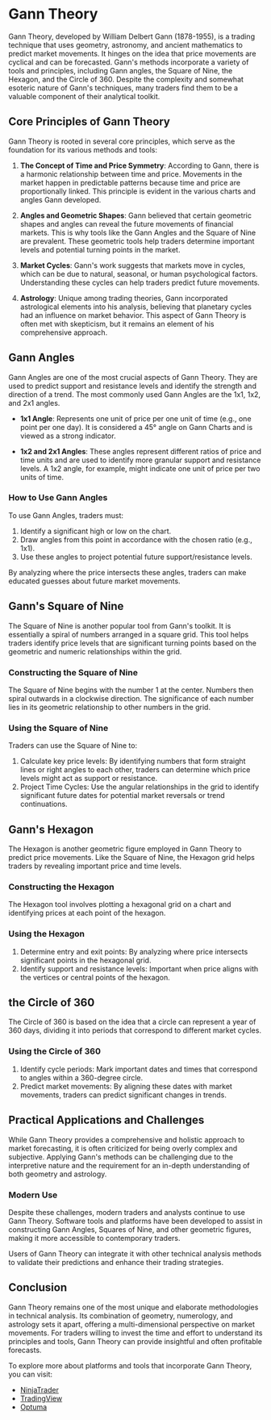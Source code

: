 # Gann Theory

Gann Theory, developed by William Delbert Gann (1878-1955), is a trading technique that uses geometry, astronomy, and ancient mathematics to predict market movements. It hinges on the idea that price movements are cyclical and can be forecasted. Gann's methods incorporate a variety of tools and principles, including Gann angles, the Square of Nine, the Hexagon, and the Circle of 360. Despite the complexity and somewhat esoteric nature of Gann's techniques, many traders find them to be a valuable component of their analytical toolkit.

## Core Principles of Gann Theory

Gann Theory is rooted in several core principles, which serve as the foundation for its various methods and tools:

1. **The Concept of Time and Price Symmetry**: According to Gann, there is a harmonic relationship between time and price. Movements in the market happen in predictable patterns because time and price are proportionally linked. This principle is evident in the various charts and angles Gann developed.

2. **Angles and Geometric Shapes**: Gann believed that certain geometric shapes and angles can reveal the future movements of financial markets. This is why tools like the Gann Angles and the Square of Nine are prevalent. These geometric tools help traders determine important levels and potential turning points in the market.

3. **Market Cycles**: Gann's work suggests that markets move in cycles, which can be due to natural, seasonal, or human psychological factors. Understanding these cycles can help traders predict future movements.

4. **Astrology**: Unique among trading theories, Gann incorporated astrological elements into his analysis, believing that planetary cycles had an influence on market behavior. This aspect of Gann Theory is often met with skepticism, but it remains an element of his comprehensive approach.

## Gann Angles

Gann Angles are one of the most crucial aspects of Gann Theory. They are used to predict support and resistance levels and identify the strength and direction of a trend. The most commonly used Gann Angles are the 1x1, 1x2, and 2x1 angles.

- **1x1 Angle**: Represents one unit of price per one unit of time (e.g., one point per one day). It is considered a 45° angle on Gann Charts and is viewed as a strong indicator.
  
- **1x2 and 2x1 Angles**: These angles represent different ratios of price and time units and are used to identify more granular support and resistance levels. A 1x2 angle, for example, might indicate one unit of price per two units of time.

### How to Use Gann Angles

To use Gann Angles, traders must:

1. Identify a significant high or low on the chart.
2. Draw angles from this point in accordance with the chosen ratio (e.g., 1x1).
3. Use these angles to project potential future support/resistance levels.

By analyzing where the price intersects these angles, traders can make educated guesses about future market movements.

## Gann's Square of Nine

The Square of Nine is another popular tool from Gann's toolkit. It is essentially a spiral of numbers arranged in a square grid. This tool helps traders identify price levels that are significant turning points based on the geometric and numeric relationships within the grid.

### Constructing the Square of Nine

The Square of Nine begins with the number 1 at the center. Numbers then spiral outwards in a clockwise direction. The significance of each number lies in its geometric relationship to other numbers in the grid.

### Using the Square of Nine

Traders can use the Square of Nine to:

1. Calculate key price levels: By identifying numbers that form straight lines or right angles to each other, traders can determine which price levels might act as support or resistance.
2. Project Time Cycles: Use the angular relationships in the grid to identify significant future dates for potential market reversals or trend continuations.

## Gann's Hexagon

The Hexagon is another geometric figure employed in Gann Theory to predict price movements. Like the Square of Nine, the Hexagon grid helps traders by revealing important price and time levels.

### Constructing the Hexagon

The Hexagon tool involves plotting a hexagonal grid on a chart and identifying prices at each point of the hexagon.

### Using the Hexagon

1. Determine entry and exit points: By analyzing where price intersects significant points in the hexagonal grid.
2. Identify support and resistance levels: Important when price aligns with the vertices or central points of the hexagon.

## the Circle of 360

The Circle of 360 is based on the idea that a circle can represent a year of 360 days, dividing it into periods that correspond to different market cycles.

### Using the Circle of 360

1. Identify cycle periods: Mark important dates and times that correspond to angles within a 360-degree circle.
2. Predict market movements: By aligning these dates with market movements, traders can predict significant changes in trends.

## Practical Applications and Challenges

While Gann Theory provides a comprehensive and holistic approach to market forecasting, it is often criticized for being overly complex and subjective. Applying Gann's methods can be challenging due to the interpretive nature and the requirement for an in-depth understanding of both geometry and astrology.

### Modern Use

Despite these challenges, modern traders and analysts continue to use Gann Theory. Software tools and platforms have been developed to assist in constructing Gann Angles, Squares of Nine, and other geometric figures, making it more accessible to contemporary traders.

Users of Gann Theory can integrate it with other technical analysis methods to validate their predictions and enhance their trading strategies.

## Conclusion

Gann Theory remains one of the most unique and elaborate methodologies in technical analysis. Its combination of geometry, numerology, and astrology sets it apart, offering a multi-dimensional perspective on market movements. For traders willing to invest the time and effort to understand its principles and tools, Gann Theory can provide insightful and often profitable forecasts.

To explore more about platforms and tools that incorporate Gann Theory, you can visit:

- [NinjaTrader](https://ninjatrader.com/)
- [TradingView](https://www.tradingview.com/)
- [Optuma](https://www.optuma.com/)

